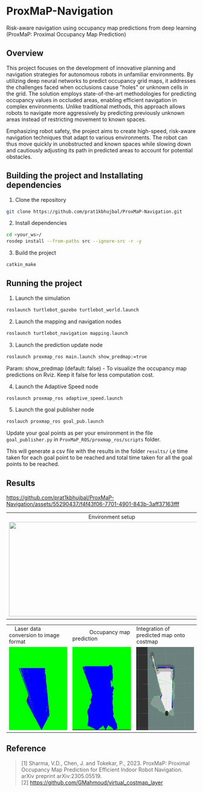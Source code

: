 # ProxMaP-Navigation
Risk-aware navigation using occupancy map predictions from deep learning (ProxMaP: Proximal Occupancy Map Prediction)

## Overview
This project focuses on the development of innovative planning and navigation strategies for autonomous robots in unfamiliar environments. By utilizing deep neural networks to predict occupancy grid maps, it addresses the challenges faced when occlusions cause "holes" or unknown cells in the grid. The solution employs state-of-the-art methodologies for predicting occupancy values in occluded areas, enabling efficient navigation in complex environments. Unlike traditional methods, this approach allows robots to navigate more aggressively by predicting previously unknown areas instead of restricting movement to known spaces.

Emphasizing robot safety, the project aims to create high-speed, risk-aware navigation techniques that adapt to various environments. The robot can thus move quickly in unobstructed and known spaces while slowing down and cautiously adjusting its path in predicted areas to account for potential obstacles.

## Building the project and Installating dependencies
1. Clone the repository
```bash
git clone https://github.com/prat1kbhujbal/ProxMaP-Navigation.git
```
2. Install dependencies
```bash
cd <your_ws>/
rosdep install --from-paths src --ignore-src -r -y
```
3. Build the project
```bash
catkin_make
```

## Running the project
1. Launch the simulation
```bash
roslaunch turtlebot_gazebo turtlebot_world.launch
```
2. Launch the mapping and navigation nodes
```bash
roslaunch turtlebot_navigation mapping.launch
```
3. Launch the prediction update node
```bash
roslaunch proxmap_ros main.launch show_predmap:=true
```
Param: show_predmap (default: false) - To visualize the occupancy map predictions on Rviz. Keep it false for less computation cost.

4. Launch the Adaptive Speed node  
```bash
roslaunch proxmap_ros adaptive_speed.launch
```
5. Launch the goal publisher node
```bash
roslauch proxmap_ros goal_pub.launch
```
Update your goal points as per your environment in the file `goal_publisher.py` in `ProxMaP_ROS/proxmap_ros/scripts` folder.

This will generate a csv file with the results in the folder `results/` i,e time taken for each goal point to be reached and total time taken for all the goal points to be reached.

## Results
https://github.com/prat1kbhujbal/ProxMaP-Navigation/assets/55290437/f4f43f06-7701-4901-843b-3aff37163fff

<table>
  <tr>
    <td>&nbsp; &nbsp; &nbsp; &nbsp; &nbsp; &nbsp; &nbsp; &nbsp; &nbsp; &nbsp; &nbsp; &nbsp; &nbsp; &nbsp; &nbsp; &nbsp; &nbsp; &nbsp; &nbsp; &nbsp; &nbsp; &nbsp; &nbsp; &nbsp; &nbsp; &nbsp; &nbsp; &nbsp;  Environment setup</td>
     <td> &nbsp; &nbsp; &nbsp; &nbsp; &nbsp; &nbsp; &nbsp; &nbsp; &nbsp; &nbsp; Robot's starting location</td>
  </tr>
  <tr>
    <td><img src="results/environment.png" width=700 height=250></td>
    <td><img src="results/start_pos.png" width=350 height=250></td>
  </tr>
 </table>
<table>
  <tr>
   <td>&nbsp; &nbsp; Laser data conversion to image format</td>
     <td>&nbsp; &nbsp; &nbsp; &nbsp; &nbsp; &nbsp; Occupancy map prediction</td>
    <td>Integration of predicted map onto costmap</td>
  </tr>
  <tr>
    <td><img src="results/laser_data.png" width=333 height=220></td>
    <td><img src="results/map_prediction.png" width=333 height=220></td>
    <td><img src="results/costmap.png" width=333 height=220></td>
  </tr>
 </table>

## Reference
> [1] Sharma, V.D., Chen, J. and Tokekar, P., 2023. ProxMaP: Proximal Occupancy Map Prediction for Efficient Indoor Robot Navigation. arXiv preprint arXiv:2305.05519.  
> [2] https://github.com/GMahmoud/virtual_costmap_layer
